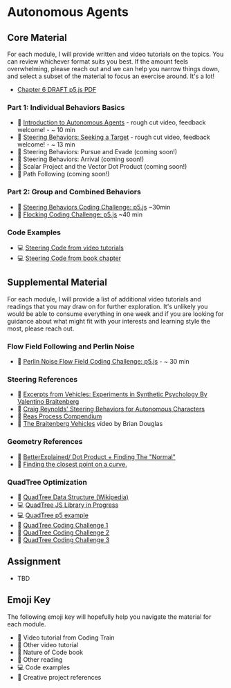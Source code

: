 # Autonomous Agents

## Core Material

For each module, I will provide written and video tutorials on the topics. You can review whichever format suits you best. If the amount feels overwhelming, please reach out and we can help you narrow things down, and select a subset of the material to focus an exercise around. It's a lot!

- [Chapter 6 DRAFT p5.js PDF](https://drive.google.com/file/d/1X4f2F9fs6Bz5OwkjDaY8TCrE1mUH9Umz/view?usp=sharing)

### Part 1: Individual Behaviors Basics

- 🚂 [Introduction to Autonomous Agents](https://drive.google.com/file/d/1_n1Kt-E-7SvJ4Aho6wrWP_8rBQLF7Ckz/view?usp=sharing) - rough cut video, feedback welcome! - ~ 10 min
- 🚂 [Steering Behaviors: Seeking a Target](https://drive.google.com/file/d/1VmVTeR3DcbybCvB7lr3eC_mwgms8I9dt/view?usp=sharing) - rough cut video, feedback welcome! - ~ 13 min
- 🚧 Steering Behaviors: Pursue and Evade (coming soon!)
- 🚧 Steering Behaviors: Arrival (coming soon!)
- 🚧 Scalar Project and the Vector Dot Product (coming soon!)
- 🚧 Path Following (coming soon!)

### Part 2: Group and Combined Behaviors

- 🚂 [Steering Behaviors Coding Challenge: p5.js](https://thecodingtrain.com/CodingChallenges/059-steering-text-paths.html) ~30min
- 🚂 [Flocking Coding Challenge: p5.js](https://thecodingtrain.com/CodingChallenges/124-flocking-boids.html) ~40 min

### Code Examples

- 💻 [Steering Code from video tutorials](https://editor.p5js.org/codingtrain/collections/S4nJEexPF)
- 💻 [Steering Code from book chapter](https://editor.p5js.org/natureofcode/collections/NJ1UCSamg)

## Supplemental Material

For each module, I will provide a list of additional video tutorials and readings that you may draw on for further exploration. It's unlikely you would be able to consume everything in one week and if you are looking for guidance about what might fit with your interests and learning style the most, please reach out.

### Flow Field Following and Perlin Noise

- 🚂 [Perlin Noise Flow Field Coding Challenge: p5.js](https://thecodingtrain.com/CodingChallenges/024-perlinnoiseflowfield.html) - ~ 30 min

### Steering References

- 📕 [Excerpts from Vehicles: Experiments in Synthetic Psychology By Valentino Braitenberg](https://drive.google.com/file/d/1iztmHNX7kmc96tgV44eVJLHsJTTmm_Hd/view?usp=sharing)
- 📕 [Craig Reynolds' Steering Behaviors for Autonomous Characters](http://www.red3d.com/cwr/steer/)
- 🎥 [Reas Process Compendium](https://vimeo.com/22955812)
- 🎥 [The Braitenberg Vehicles](https://youtu.be/A-fxij3zM7g) video by Brian Douglas

### Geometry References

- 📕 [BetterExplained/ Dot Product + Finding The "Normal"](http://betterexplained.com/articles/vector-calculus-understanding-the-dot-product/)
- 📕 [Finding the closest point on a curve.](http://www.mesacc.edu/~marfv02121/readings/nearest_point/index.html)

### QuadTree Optimization

- 📕 [QuadTree Data Structure (Wikipedia)](https://en.wikipedia.org/wiki/Quadtree)
- 💻 [QuadTree JS Library in Progress](https://github.com/CodingTrain/QuadTree)
- 💻 [QuadTree p5 example](https://editor.p5js.org/natureofcode/sketches/Y8hseRvYe)
- 🚂 [QuadTree Coding Challenge 1](https://thecodingtrain.com/CodingChallenges/098.1-quadtree.html)
- 🚂 [QuadTree Coding Challenge 2](https://thecodingtrain.com/CodingChallenges/098.2-quadtree.html)
- 🚂 [QuadTree Coding Challenge 3](https://thecodingtrain.com/CodingChallenges/098.3-quadtree.html)

## Assignment

- TBD

## Emoji Key

The following emoji key will hopefully help you navigate the material for each module.

- 🚂 Video tutorial from Coding Train
- 🎥 Other video tutorial
- 📗 Nature of Code book
- 📕 Other reading
- 💻 Code examples
- 🎨 Creative project references
